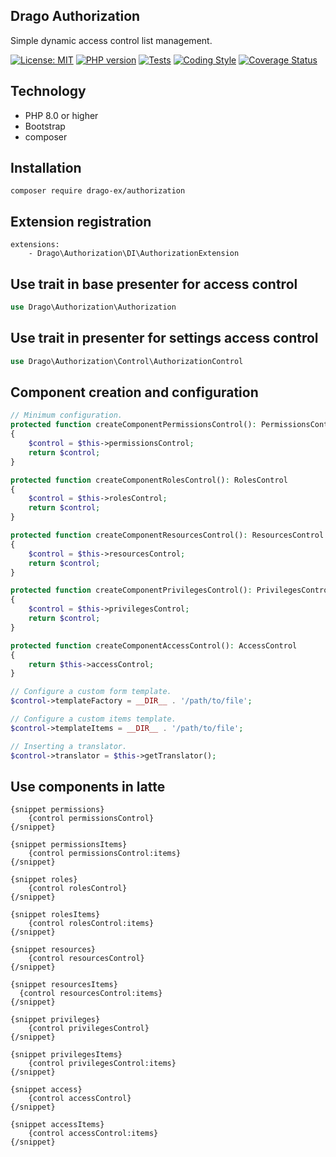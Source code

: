 ## Drago Authorization
Simple dynamic access control list management.

[![License: MIT](https://img.shields.io/badge/License-MIT-yellow.svg)](https://raw.githubusercontent.com/drago-ex/authorization/master/license.md)
[![PHP version](https://badge.fury.io/ph/drago-ex%2Fauthorization.svg)](https://badge.fury.io/ph/drago-ex%2Fauthorization)
[![Tests](https://github.com/drago-ex/authorization/actions/workflows/tests.yml/badge.svg)](https://github.com/drago-ex/authorization/actions/workflows/tests.yml)
[![Coding Style](https://github.com/drago-ex/authorization/actions/workflows/coding-style.yml/badge.svg)](https://github.com/drago-ex/authorization/actions/workflows/coding-style.yml)
[![Coverage Status](https://coveralls.io/repos/github/drago-ex/authorization/badge.svg?branch=master)](https://coveralls.io/github/drago-ex/authorization?branch=master)

## Technology
- PHP 8.0 or higher
- Bootstrap
- composer

## Installation
```
composer require drago-ex/authorization
```

## Extension registration
```neon
extensions:
	- Drago\Authorization\DI\AuthorizationExtension
```

## Use trait in base presenter for access control

```php
use Drago\Authorization\Authorization
```

## Use trait in presenter for settings access control

```php
use Drago\Authorization\Control\AuthorizationControl
```

## Component creation and configuration

```php
// Minimum configuration.
protected function createComponentPermissionsControl(): PermissionsControl
{
	$control = $this->permissionsControl;
	return $control;
}

protected function createComponentRolesControl(): RolesControl
{
	$control = $this->rolesControl;
	return $control;
}

protected function createComponentResourcesControl(): ResourcesControl
{
	$control = $this->resourcesControl;
	return $control;
}

protected function createComponentPrivilegesControl(): PrivilegesControl
{
	$control = $this->privilegesControl;
	return $control;
}

protected function createComponentAccessControl(): AccessControl
{
	return $this->accessControl;
}

// Configure a custom form template.
$control->templateFactory = __DIR__ . '/path/to/file';

// Configure a custom items template.
$control->templateItems = __DIR__ . '/path/to/file';

// Inserting a translator.
$control->translator = $this->getTranslator();
```

## Use components in latte
```latte
{snippet permissions}
	{control permissionsControl}
{/snippet}

{snippet permissionsItems}
	{control permissionsControl:items}
{/snippet}
```

```latte
{snippet roles}
	{control rolesControl}
{/snippet}

{snippet rolesItems}
	{control rolesControl:items}
{/snippet}
```

```latte
{snippet resources}
	{control resourcesControl}
{/snippet}

{snippet resourcesItems}
  {control resourcesControl:items}
{/snippet}
```

```latte
{snippet privileges}
	{control privilegesControl}
{/snippet}

{snippet privilegesItems}
	{control privilegesControl:items}
{/snippet}
```

```latte
{snippet access}
	{control accessControl}
{/snippet}

{snippet accessItems}
	{control accessControl:items}
{/snippet}
```
